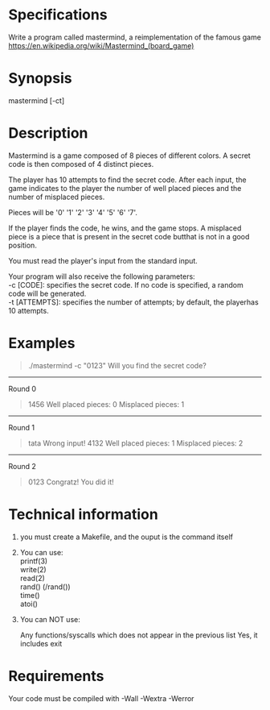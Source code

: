 # Specifications
Write a program called mastermind, a reimplementation of the famous game https://en.wikipedia.org/wiki/Mastermind_(board_game)

# Synopsis
mastermind [-ct]

# Description
Mastermind is a game composed of 8 pieces of different colors.
A secret code is then composed of 4 distinct pieces.

The player has 10 attempts to find the secret code.
After each input, the game indicates to the player the number of well placed pieces and the number of misplaced pieces.

Pieces will be '0' '1' '2' '3' '4' '5' '6' '7'.

If the player finds the code, he wins, and the game stops.
A misplaced piece is a piece that is present in the secret code butthat is not in a good position.

You must read the player's input from the standard input.

Your program will also receive the following parameters:  
-c [CODE]: specifies the secret code. If no code is specified, a random code will be generated.  
-t [ATTEMPTS]: specifies the number of attempts; by default, the playerhas 10 attempts.

# Examples
>./mastermind -c "0123"
Will you find the secret code?
---
Round 0
>1456
Well placed pieces: 0
Misplaced pieces: 1
---
Round 1
>tata
Wrong input!
>4132
Well placed pieces: 1
Misplaced pieces: 2
---
Round 2
>0123
Congratz! You did it!

# Technical information

1. you must create a Makefile, and the ouput is the command itself
2. You can use:  
    printf(3)  
    write(2)  
    read(2)  
    rand() (/rand())  
    time()  
    atoi()  

3. You can NOT use:

   Any functions/syscalls which does not appear in the previous list
   Yes, it includes exit
   
# Requirements
Your code must be compiled with -Wall -Wextra -Werror
